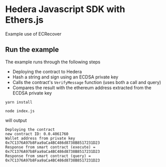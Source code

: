 # Hedera Javascript SDK with Ethers.js

Example use of ECRecover

## Run the example

The example runs through the following steps
* Deploying the contract to Hedera 
* Hash a string and sign using an ECDSA private key
* Calls the contract's `VerifyMessage` function (uses both a call and query)
* Compares the result with the ethereum address extracted from the ECDSA private key

```shell
yarn install

node index.js
```

will output

```shell
Deploying the contract
new contract ID: 0.0.4061760
Wallet address from private key 0x7C1376A97b8Faa9aCa4BC486d8738B8517231D23
Response from smart contract (execute) = 0x7C1376A97b8Faa9aCa4BC486d8738B8517231D23
Response from smart contract (query) = 0x7C1376A97b8Faa9aCa4BC486d8738B8517231D23
```
